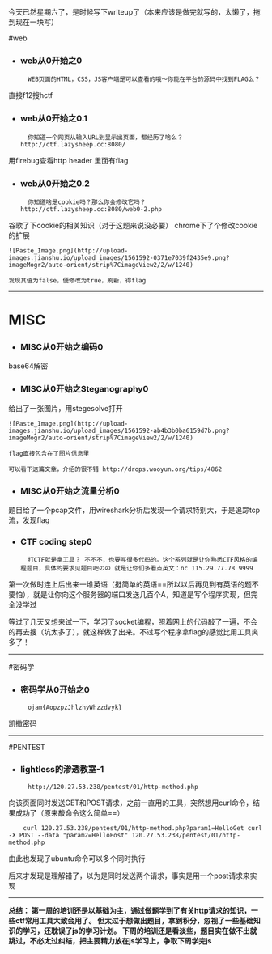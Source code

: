 今天已然星期六了，是时候写下writeup了（本来应该是做完就写的，太懒了，拖到现在一块写）

#web

* ### web从0开始之0	 
        WEB页面的HTML，CSS，JS客户端是可以查看的哦～你能在平台的源码中找到FLAG么？
直接f12搜hctf

* ### web从0开始之0.1
        你知道一个网页从输入URL到显示出页面，都经历了啥么？http://ctf.lazysheep.cc:8080/
用firebug查看http header 里面有flag

* ### web从0开始之0.2	
        你知道啥是cookie吗？那么你会修改它吗？http://ctf.lazysheep.cc:8080/web0-2.php
谷歌了下cookie的相关知识（对于这题来说没必要）
chrome下了个修改cookie的扩展

    ![Paste_Image.png](http://upload-images.jianshu.io/upload_images/1561592-0371e7039f2435e9.png?imageMogr2/auto-orient/strip%7CimageView2/2/w/1240)

    发现其值为false，便修改为true，刷新，得flag
 
---

# MISC

* ### MISC从0开始之编码0
base64解密

* ### MISC从0开始之Steganography0
给出了一张图片，用stegesolve打开

    ![Paste_Image.png](http://upload-images.jianshu.io/upload_images/1561592-ab4b3b0ba6159d7b.png?imageMogr2/auto-orient/strip%7CimageView2/2/w/1240)

    flag直接包含在了图片信息里
  
    可以看下这篇文章，介绍的很不错 http://drops.wooyun.org/tips/4862

* ### MISC从0开始之流量分析0	
题目给了一个pcap文件，用wireshark分析后发现一个请求特别大，于是追踪tcp流，发现flag

* ### CTF coding step0	
        打CTF就是拿工具？ 不不不，也要写很多代码的。这个系列就是让你熟悉CTF风格的编程题目，具体的要求见题目吧のの 就是让你们多看点英文：nc 115.29.77.78 9999
第一次做时连上后出来一堆英语（挺简单的英语==所以以后再见到有英语的题不要怕），就是让你向这个服务器的端口发送几百个A，知道是写个程序实现，但完全没学过            

  等过了几天又想来试一下，学习了socket编程，照着网上的代码敲了一遍，不会的再去搜（坑太多了），就这样做了出来。不过写个程序拿flag的感觉比用工具爽多了！
  
---

#密码学
* ### 密码学从0开始之0	

        ojam{AopzpzJhlzhyWhzzdvyk}
凯撒密码

---

#PENTEST

* ### lightless的渗透教室-1

        http://120.27.53.238/pentest/01/http-method.php
向该页面同时发送GET和POST请求，之前一直用的工具，突然想用curl命令，结果成功了（原来敲命令这么简单==） 

        curl 120.27.53.238/pentest/01/http-method.php?param1=HelloGet curl -X POST --data "param2=HelloPost" 120.27.53.238/pentest/01/http-method.php
由此也发现了ubuntu命令可以多个同时执行

后来才发现是理解错了，以为是同时发送两个请求，事实是用一个post请求来实现

---

**总结：
第一周的培训还是以基础为主，通过做题学到了有关http请求的知识，一些ctf常用工具大致会用了。
但太过于想做出题目，拿到积分，忽视了一些基础知识的学习，还耽误了js的学习计划。
下周的培训还是看淡些，题目实在做不出就跳过，不必太过纠结，把主要精力放在js学习上，争取下周学完js**
